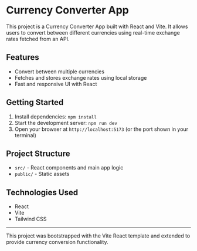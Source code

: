 
# Currency Converter App

This project is a Currency Converter App built with React and Vite. It allows users to convert between different currencies using real-time exchange rates fetched from an API.

## Features
- Convert between multiple currencies
- Fetches and stores exchange rates using local storage
- Fast and responsive UI with React

## Getting Started
1. Install dependencies: `npm install`
2. Start the development server: `npm run dev`
3. Open your browser at `http://localhost:5173` (or the port shown in your terminal)

## Project Structure
- `src/` - React components and main app logic
- `public/` - Static assets

## Technologies Used
- React
- Vite
- Tailwind CSS

---
This project was bootstrapped with the Vite React template and extended to provide currency conversion functionality.
